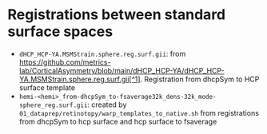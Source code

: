 # Registrations between standard surface spaces

- `dHCP_HCP-YA.MSMStrain.sphere.reg.surf.gii`: from https://github.com/metrics-lab/CorticalAsymmetry/blob/main/dHCP_HCP-YA/dHCP_HCP-YA.MSMStrain.sphere.reg.surf.gii[^1]. 
    Registration from dhcpSym to HCP surface template
- `hemi-<hemi>_from-dhcpSym_to-fsaverage32k_dens-32k_mode-sphere_reg.surf.gii`: created by `01_dataprep/retinotopy/warp_templates_to_native.sh` from registrations from dhcpSym to hcp surface and hcp surface to fsaverage




[^1]: @article{williams2022structural,
  title={Structural and functional asymmetry of the neonatal cerebral cortex},
  author={Williams, Logan ZJ and Fitzgibbon, Sean P and Bozek, Jelena and Winkler, Anderson M and Dimitrova, Ralica and Poppe, Tanya and Schuh, Andreas and Makropoulos, Antonios and Cupitt, John and O’Muircheartaigh, Jonathan and others},
  journal={bioRxiv},
  year={2022}
}